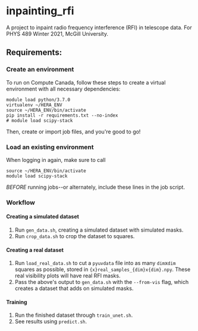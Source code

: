 # inpainting_rfi

A project to inpaint radio frequency interference (RFI) in telescope data. For PHYS 489 Winter 2021, McGill University.

## Requirements:

### Create an environment 

To run on Compute Canada, follow these steps to create a virtual environment with all necessary dependencies:
```
module load python/3.7.0
virtualenv ~/HERA_ENV
source ~/HERA_ENV/bin/activate
pip install -r requirements.txt --no-index
# module load scipy-stack
```
Then, create or import job files, and you're good to go!

### Load an existing environment

When logging in again, make sure to call
```
source ~/HERA_ENV/bin/activate
module load scipy-stack
```
*BEFORE* running jobs--or alternately, include these lines in the job script.

### Workflow

#### Creating a simulated dataset

1. Run `gen_data.sh`, creating a simulated dataset with simulated masks.
2. Run `crop_data.sh` to crop the dataset to squares.

#### Creating a real dataset

1. Run `load_real_data.sh` to cut a `pyuvdata` file into as many `dim`x`dim` squares as possible, stored in `{x}real_samples_{dim}x{dim}.npy`. These real visibility plots will have real RFI masks.
2. Pass the above's output to `gen_data.sh` with the `--from-vis` flag, which creates a dataset that adds on simulated masks.

#### Training

1. Run the finished dataset through `train_unet.sh`.
2. See results using `predict.sh`.
